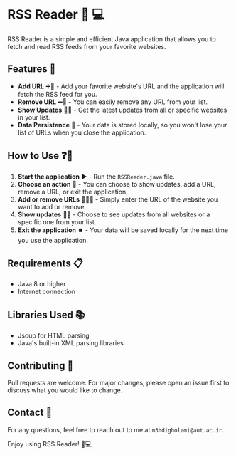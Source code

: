 # RSS Reader :newspaper: :computer:

RSS Reader is a simple and efficient Java application that allows you to fetch and read RSS feeds from your favorite websites. 

## Features :star2:

- **Add URL** :heavy_plus_sign::link: - Add your favorite website's URL and the application will fetch the RSS feed for you.
- **Remove URL** :heavy_minus_sign::link: - You can easily remove any URL from your list.
- **Show Updates** :eyes::newspaper: - Get the latest updates from all or specific websites in your list.
- **Data Persistence** :floppy_disk: - Your data is stored locally, so you won't lose your list of URLs when you close the application.

## How to Use :question::pencil:

1. **Start the application** :arrow_forward: - Run the `RSSReader.java` file.
2. **Choose an action** :thought_balloon: - You can choose to show updates, add a URL, remove a URL, or exit the application.
3. **Add or remove URLs** :link::heavy_plus_sign::heavy_minus_sign: - Simply enter the URL of the website you want to add or remove.
4. **Show updates** :eyes::newspaper: - Choose to see updates from all websites or a specific one from your list.
5. **Exit the application** :stop_button: - Your data will be saved locally for the next time you use the application.

## Requirements :clipboard:

- Java 8 or higher
- Internet connection

## Libraries Used :books:

- Jsoup for HTML parsing
- Java's built-in XML parsing libraries

## Contributing :handshake:

Pull requests are welcome. For major changes, please open an issue first to discuss what you would like to change.

## Contact :email:

For any questions, feel free to reach out to me at `m3hdigholami@aut.ac.ir`.

Enjoy using RSS Reader! :tada::computer:

